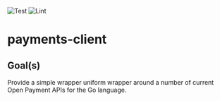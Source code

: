 ![Test](https://github.com/quarksgroup/payment-client/workflows/Test/badge.svg)
![Lint](https://github.com/quarksgroup/payment-client/workflows/Lint/badge.svg)
# payments-client

## Goal(s)
Provide a simple wrapper uniform wrapper around a number of current Open Payment APIs for the Go language.